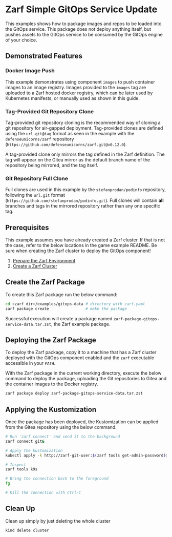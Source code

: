 # Zarf Simple GitOps Service Update

This examples shows how to package images and repos to be loaded into the
GitOps service.  This package does not deploy anything itself, but pushes
assets to the GitOps service to be consumed by the GitOps engine of your
choice.

## Demonstrated Features

### Docker Image Push

This example demonstrates using component `images` to push container images
to an image registry. Images provided to the `images` tag are
uploaded to a Zarf hosted docker registry, which can be later used by
Kubernetes manifests, or manually used as shown in this guide.

### Tag-Provided Git Repository Clone

Tag-provided git repository cloning is the recommended way of cloning a git
repository for air-gapped deployment. Tag-provided clones are defined using
the `url.git@tag` format as seen in the example with the `defenseunicorns/zarf`
repository (`https://github.com/defenseunicorns/zarf.git@v0.12.0`).

A tag-provided clone only mirrors the tag defined in the Zarf definition. The
tag will appear on the Gitea mirror as the default branch name of the
repository being mirrored, and the tag itself.

### Git Repository Full Clone

Full clones are used in this example by the `stefanprodan/podinfo` repository,
following the `url.git` format (`https://github.com/stefanprodan/podinfo.git`).
Full clones will contain **all** branches and tags in the mirrored repository
rather than any one specific tag.

## Prerequisites

This example assumes you have already created a Zarf cluster. If that is not
the case, refer to the below locations in the game example README. Be sure when
creating the Zarf cluster to deploy the GitOps component!

1. [Prepare the Zarf Environment](../game/README.md#get-ready)
1. [Create a Zarf Cluster](../game/README.md#create-a-cluster)

## Create the Zarf Package

To create this Zarf package run the below command:

```sh
cd <zarf dir>/examples/gitops-data # directory with zarf.yaml
zarf package create                # make the package
```

Successful execution will create a package named
`zarf-package-gitops-service-data.tar.zst`, the Zarf example package.

## Deploying the Zarf Package

To deploy the Zarf package, copy it to a machine that has a Zarf cluster
deployed with the GitOps component enabled and the `zarf` executable accessible
in your `PATH`.

With the Zarf package in the current working directory, execute the below
command to deploy the package, uploading the Git repositories to Gitea and the
container images to the Docker registry.

```sh
zarf package deploy zarf-package-gitops-service-data.tar.zst
```

## Applying the Kustomization

Once the package has been deployed, the Kustomization can be applied from the
Gitea repository using the below command.

```sh
# Run 'zarf connect' and send it to the background
zarf connect git&

# Apply the kustomization
kubectl apply -k http://zarf-git-user:$(zarf tools get-admin-password)@localhost:<WhicheverPortGotUsed>/zarf-git-user/mirror__github.com__stefanprodan__podinfo//kustomize

# Inspect
zarf tools k9s

# Bring the connection back to the foreground
fg

# Kill the connection with Ctrl-C
```

## Clean Up

Clean up simply by just deleting the whole cluster

```sh
kind delete cluster
```
